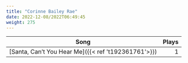 ```yaml
---
title: "Corinne Bailey Rae"
date: 2022-12-08/2022T06:49:45
weight: 275
---
```




 Song | Plays 
----- | -----:
[Santa, Can’t You Hear Me]({{< ref 't192361761'>}}) | 1
